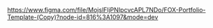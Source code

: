 https://www.figma.com/file/MojslFljPNIpcvcAPL7NDo/FOX-Portfolio-Template-(Copy)?node-id=816%3A1097&mode=dev
